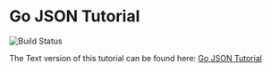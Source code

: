 Go JSON Tutorial
===================
 
![Build Status](https://travis-ci.org/TutorialEdge/go-json-tutorial.svg?branch=master)

The Text version of this tutorial can be found here: [Go JSON Tutorial](https://tutorialedge.net/golang/go-json-tutorial/)